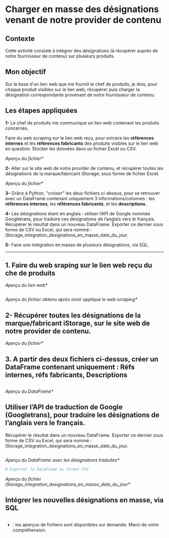 # Charger en masse des désignations venant de notre provider de contenu

## Contexte
Cette avtivité consiste à intégrer des désignations (à récupérer auprès de notre fournisseur de contenu) sur plusieurs produits.

## Mon objectif
Sur la base d'un lien web que me fournit le chef de produits, je dois, pour chaque produit visibles sur le lien web, récupérer puis charger la désignation correspondante provenant de notre fournisseur de contenu. 

## Les étapes appliquées

__1-__ Le chef de produits me communique un lien web contenant les produits concernés.
<!--[iStorage diskAshur 2](https://www.inmac-wstore.com/recherche/istorage-diskashur-2.htm?txtrecherche=istorage-diskashur-2)-->

Faire du web scraping sur le lien web reçu, pour extraire les __références internes__ et les __références fabricants__ des produits visibles sur le lien web en question. Stocker les données dans un fichier Excel ou CSV.

_Aperçu du fichier*_

__2-__ Aller sur le site web de notre provider de contenu, et récupérer toutes les désignations de la marque/fabricant iStorage; sous forme de fichier Excel.

_Aperçu du fichier*_

__3-__ Grâce à Python, "croiser" les deux fichiers ci-dessus, pour se retrouver avec un DataFrame contenant uniquement 3 informations/colonnes : les __références internes__, les __références fabricants__, et les __descriptions__.

__4-__ Les désignations étant en anglais : utiliser l’API de Google nommée Googletrans, pour traduire ces désignations de l’anglais vers le français.
Récupérer le résultat dans un nouveau DataFrame. Exporter ce dernier sous forme de CSV ou Excel, qui sera nommé : 
iStorage_integration_designations_en_masse_date_du_jour.

__5-__ Faire une intégration en masse de plusieurs désignations, via SQL.

---------------------------------------------------------------------------------------------------------------------------------------------------------------------

## 1. Faire du web sraping sur le lien web reçu du che de produits
<!--[iStorage diskAshur 2](https://www.inmac-wstore.com/recherche/istorage-diskashur-2.htm?txtrecherche=istorage-diskashur-2)-->

_Aperçu du lien web*_

```python
```

_Aperçu du fichier obtenu après avoir appliqué le web scraping*_

## 2- Récupérer toutes les désignations de la marque/fabricant iStorage, sur le site web de notre provider de contenu.

_Aperçu du fichier*_

## 3. A partir des deux fichiers ci-dessus, créer un DataFrame contenant uniquement : Réfs internes, réfs fabricants, Descriptions

```python
```

_Aperçu du DataFrame*_

## Utiliser l’API de traduction de Google (Googletrans), pour traduire les désignations de l’anglais vers le français.
Récupérer le résultat dans un nouveau DataFrame. Exporter ce dernier sous forme de CSV ou Excel, qui sera nommé : 
iStorage_integration_designations_en_masse_date_du_jour.

```python
```

_Aperçu du DataFrame avec les désignations traduites*_

```python
# Exporter le DataFrame au format CSV.

```

_Aperçu du fichier iStorage_integration_designations_en_masse_date_du_jour*_

## Intégrer les nouvelles désignations en masse, via SQL

```sql
```

* : les aperçus de fichiers sont disponibles sur demande. Merci de votre compréhension.

<!--

Etape 1 :
Un chef de produit me communique un lien web contenant les produits concernés :
[iStorage diskAshur 2](https://www.inmac-wstore.com/recherche/istorage-diskashur-2.htm?txtrecherche=istorage-diskashur-2)

Faire du web scraping pour extraire : les réfs internes et réfs fabricants de la page ci-dessus ; et les stocker dans un fichier fichier_A

Etape 2 : récupérer les désignations chez notre provider de contenu

2.1.
Aller sur le site de C|Net et faire : 
Product Catalog -> Catalog availability ->Ecrire « iStorage » dans le champ « Manufacturer Name » sur la droite -> cliquer sur « Search »

2.2.
Une fois le résultat affiché à l’écran, cliquer sur « Download Search Results » en bas à droite

Sur la nouvelle page, cliquer sur « Download generated text file ». 

2.3.
Ce fichier est au format .txt
Pour le transformer au format Excel : Copier/coller son contenu dans un fichier Excel, qui sera nommé fichier_B

Aperçu du fichier Excel fichier_B :

Note : 
Description = Désignation (chez Inmac)
Mfg_PN         = Référence fabricant (chez Inmac)

Etape 3 :
Grâce à Python, croiser les deux fichier fichier_A et fichier_B, pour se retrouver avec un DataFrame contenant uniquement :
Réfs interne, réfs fabricant, Description

Etape 4 :
Utiliser l’API de Google nommée Googletrans, pour traduire les désignations de l’anglais vers le français.
Récupérer le résultat dans un nouveau DataFrame. Exporter ce dernier sous forme de CSV ou Excel, qui sera nommé : 
iStorage_integration_designations_en_masse_date_du_jour.

Vidéo ressources pour Googletrans : 
Google Translate API for Python - Step-by-Step guide - YouTube

Etape 5 :
Faire une intégration en masse de plusieurs désignations


-->
